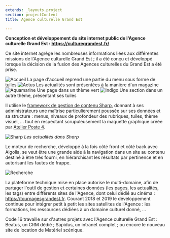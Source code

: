 ```yaml
---
extends: _layouts.project
section: projectContent
title: Agence culturelle Grand Est

---
```


**Conception et développement du site internet public de 
l'Agence culturelle Grand Est&nbsp;: https://culturegrandest.fr/**

Ce site internet agrège les nombreuses informations liées aux différentes missions de l'Agence culturelle Grand Est ; il a été conçu et développé lorsque la décision de la fusion des Agences culturelles du Grand Est a été prise.

![Accueil](/assets/img/aca/1.png)
La page d'accueil reprend une partie du menu sous forme de tuiles
![Actus](/assets/img/aca/2.png)
Les actualités sont présentées à la manière d'un magazine
![Aquamarine](/assets/img/aca/3.png)
Une page dans un thème vert
![Indigo](/assets/img/aca/4.png)
Une section dans un autre thème, présentant ses tuiles

Il utilise le [framework de gestion de contenu Sharp](https://github.com/code16/sharp), donnant à ses administrateurs une maîtrise particulièrement poussée sur ses données et sa structure : menus, niveaux de profondeur des rubriques, tuiles, thème visuel, ... tout en respectant scrupuleusement la maquette graphique créée par [Atelier Poste 4](http://atelierposte4.com).

![Sharp](/assets/img/aca/sharp.png)
*Les actualités dans Sharp*

Le moteur de recherche, développé à la fois côté front et côté back avec Algolia, se veut être une grande aide à la navigation dans un site au contenu destiné à être très fourni, en hiérarchisant les résultats par pertinence et en autorisant les fautes de frappe.

![Recherche](/assets/img/aca/5.png)

La plateforme technique mise en place autorise le multi-domaine, afin de partager l'outil de gestion et certaines données (les pages, les actualités, les tags) entre différents sites de l'Agence, dont celui dédié au cinéma : https://tournagesgrandest.fr.
Courant 2018 et 2019 le développement continue pour intégrer petit à petit les sites satellites de l'Agence : les formations, les ressources dédiées à un domaine culturel donné, ...

Code 16 travaille sur d'autres projets avec l'Agence culturelle Grand Est : Beatus, un CRM dédié ; Sapidus, un intranet complet ; ou encore le nouveau site de location de Matériel scénique.   